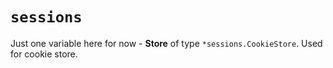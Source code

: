 # `sessions`
Just one variable here for now - **Store** of type `*sessions.CookieStore`. Used for cookie store.